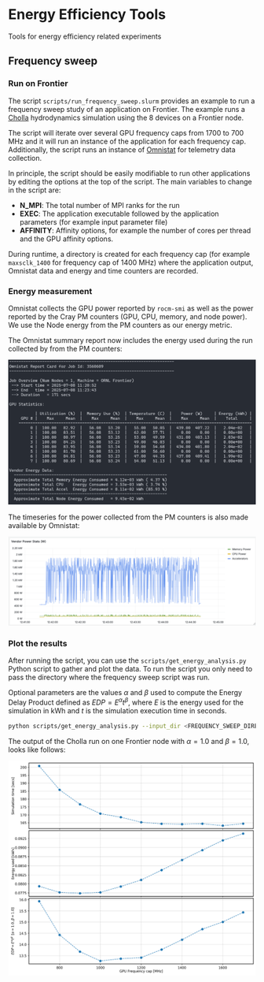 # Energy Efficiency Tools
Tools for energy efficiency related experiments


## Frequency sweep 

### Run on Frontier

The script `scripts/run_frequency_sweep.slurm` provides an example to run a frequency sweep study of an application on Frontier. The example runs a [Cholla](https://github.com/cholla-hydro/cholla) hydrodynamics simulation using the 8 devices on a Frontier node.

The script will iterate over several GPU frequency caps from 1700 to 700 MHz and it will run an instance of the application for each frequency cap. Additionally, the script runs an instance of [Omnistat](https://github.com/AMDResearch/omnistat) for telemetry data collection.

In principle, the script should be easily modifiable to run other applications by editing the options at the top of the script. The main variables to change in the script are:

- **N_MPI**: The total number of MPI ranks for the run
- **EXEC**: The application executable followed by the application parameters (for example input parameter file)
- **AFFINITY**: Affinity options, for example the number of cores per thread and the GPU affinity options.  


During runtime, a directory is created for each frequency cap (for example `maxsclk_1400` for frequency cap of 1400 MHz) where the application output, Omnistat data and energy and time counters are recorded.


### Energy measurement

Omnistat collects the GPU power reported by `rocm-smi` as well  as the 
power reported by the Cray PM counters (GPU, CPU, memory, and node power). We use the Node energy from the PM counters as our energy metric.

The Omnistat summary report now includes the energy used during the run collected by from the PM counters:

<p align="center">
  <img src="./figures/omnistat_energy_report.png" width="700"/>
</p>

The timeseries for the power collected from the PM counters is also made available by Omnistat:

<p align="center">
  <img src="./figures/omnistat_power_pm_counters.png" width="700"/>
</p>


### Plot the results

After running the script, you can use the `scripts/get_energy_analysis.py` Python script to gather and plot the data. To run the script you only need to pass the directory where the frequency sweep script was run.

Optional parameters are the values $\alpha$ and $\beta$ used to compute the Energy Delay Product defined as $EDP=E^\alpha t^{\beta}$, where $E$ is the energy used for the simulation in kWh and $t$ is the simulation execution time in seconds.

```bash
python scripts/get_energy_analysis.py --input_dir <FREQUENCY_SWEEP_DIRECTORY> --edp_alpha 1.0 --edp_beta 1.0
```

The output of the Cholla run on one Frontier node with $\alpha=1.0$ and $\beta=1.0$, looks like follows:

<p align="center">
  <img src="./figures/cholla_time_energy_vs_freq.png" width="700"/>
</p>


